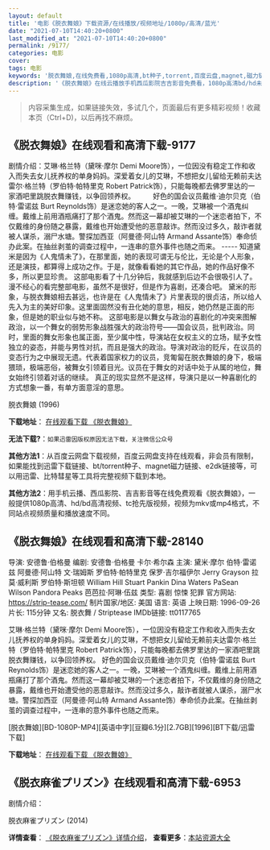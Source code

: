 ```yaml
---
layout: default
title: '电影《脱衣舞娘》下载资源/在线播放/视频地址/1080p/高清/蓝光'
date: "2021-07-10T14:40:20+0800"
last_modified_at: "2021-07-10T14:40:20+0800"
permalink: /9177/
categories: 电影
cover:
tags: 电影
keywords: '脱衣舞娘,在线免费看,1080p高清,bt种子,torrent,百度云盘,magnet,磁力链,迅雷下载资源'
description: '《脱衣舞娘》在线云播放手机西瓜影院吉吉影音免费看，1080p高清bd/hd未删减完整版和tc抢先枪版，mkv/mp4格式，附带bt/torrent种子、magnet/磁力链、百度云盘、网盘资源迅雷下载链接'
---
```


>内容采集生成，如果链接失效，多试几个，页面最后有更多精彩视频！收藏本页（Ctrl+D)，以后再找不麻烦。


## 《脱衣舞娘》在线观看和高清下载-9177

剧情介绍：艾琳·格兰特（黛咪·摩尔 Demi Moore饰），一位因没有稳定工作和收入而失去女儿抚养权的单身妈妈。深爱着女儿的艾琳，不想把女儿留给无赖前夫达雷尔·格兰特（罗伯特·帕特里克 Robert Patrick饰），只能每晚都去佛罗里达的一家酒吧里跳脱衣舞赚钱，以争回领养权。  　　好色的国会议员戴维·迪尔贝克（伯特·雷诺兹 Burt Reynolds饰）是迷恋她的客人之一。一晚，艾琳被一个酒鬼纠缠。戴维上前用酒瓶痛打了那个酒鬼。然而这一幕却被艾琳的一个迷恋者拍下，不仅戴维的身份随之暴露，戴维也开始遭受他的恶意敲诈。然而没过多久，敲诈者就被人谋杀，溺尸水塘。警探加西亚（阿曼德·阿山特 Armand Assante饰）奉命侦办此案。在抽丝剥茧的调查过程中，一连串的意外事件也随之而来。 ----- 知道黛米是因为《人鬼情未了》，在那里面，她的表现可谓无与伦比，无论是个人形象，还是演技，都算得上成功之作。于是，就像看看她的其它作品，她的作品好像不多，所以更显珍贵。 这部电影看了十几分钟后，我就感到后边不会很吸引人了。漫不经心的看完整部电影，虽然不是很好，但是作为喜剧，还凑合吧。 黛米的形象，与脱衣舞娘相去甚远，也许是在《人鬼情未了》片里表现的很贞洁，所以给人先入为主的美好印象。这里面固然没有丑化她的意思，相反，她仍然是正面的形象，但是她的职业似与她不称。 这部电影是以舞女与政治的喜剧化的冲突来图解政治，以一个舞女的弱势形象战胜强大的政治符号——国会议员，批判政治。同时，里面的舞女形象也属正面，至少属中性，导演站在女权主义的立场，赋予女性独立的姿态，并能与男性对抗，而且是强大的政治。导演对政治的贬斥，在议员的变态行为之中展现无遗。代表着国家权力的议员，竞匍匐在脱衣舞娘的身下，极端猥琐，极端恶俗，被舞女引领着目光。议员在于舞女的对话中处于从属的地位，舞女始终引领着对话的继续。 真正的现实显然不是这样，导演只是以一种喜剧化的方式想象一番，有单方面意淫的意思。


脱衣舞娘 (1996)

**下载地址**： [在线观看下载 《脱衣舞娘》](https://www.btbtdy.me/btdy/dy4963.html) 


**无法下载?**：`如果迅雷因版权原因无法下载，关注微信公众号 `

**其他方法1**：从百度云网盘下载视频，百度云网盘支持在线观看，非会员有限制，如果能找到迅雷下载链接、bt/torrent种子、magnet磁力链接、e2dk链接等，可以用迅雷、比特彗星等工具将完整视频下载到本地。

**其他方法2**：用手机云播、西瓜影院、吉吉影音等在线免费观看《脱衣舞娘》，一般提供1080p高清、hd/bd高清视频、tc抢先版视频，视频为mkv或mp4格式，不同站点视频质量和播放速度不同。


## 《脱衣舞娘》在线观看和高清下载-28140

导演: 安德鲁·伯格曼 编剧: 安德鲁·伯格曼 卡尔·希尔森 主演: 黛米·摩尔 伯特·雷诺兹 阿曼德·阿山特 文·瑞姆斯 罗伯特·帕特里克 保罗·吉尔福伊尔 Jerry Grayson 拉莫·威利斯 罗伯特·斯坦顿 William Hill Stuart Pankin Dina Waters PaSean Wilson Pandora Peaks 芭芭拉·阿琳·伍兹 类型: 喜剧 惊悚 犯罪 官方网站: https://strip-tease.com/ 制片国家/地区: 美国 语言: 英语 上映日期: 1996-09-26 片长: 115分钟 又名: 脱衣舞 / Striptease IMDb链接: tt0117765

艾琳·格兰特（黛咪·摩尔 Demi Moore饰），一位因没有稳定工作和收入而失去女儿抚养权的单身妈妈。深爱着女儿的艾琳，不想把女儿留给无赖前夫达雷尔·格兰特（罗伯特·帕特里克 Robert Patrick饰），只能每晚都去佛罗里达的一家酒吧里跳脱衣舞赚钱，以争回领养权。 好色的国会议员戴维·迪尔贝克（伯特·雷诺兹 Burt Reynolds饰）是迷恋她的客人之一。一晚，艾琳被一个酒鬼纠缠。戴维上前用酒瓶痛打了那个酒鬼。然而这一幕却被艾琳的一个迷恋者拍下，不仅戴维的身份随之暴露，戴维也开始遭受他的恶意敲诈。然而没过多久，敲诈者就被人谋杀，溺尸水塘。警探加西亚（阿曼德·阿山特 Armand Assante饰）奉命侦办此案。在抽丝剥茧的调查过程中，一连串的意外事件也随之而来。


[脱衣舞娘][BD-1080P-MP4][英语中字][豆瓣6.1分][2.7GB][1996][BT下载/迅雷下载]

**下载地址**： [在线观看下载 《脱衣舞娘》](https://www.btdx8.com/torrent/striptease_1996.html) 


## 《脱衣麻雀プリズン》在线观看和高清下载-6953

剧情介绍：


脱衣麻雀プリズン (2014)

**详情查看**： [《脱衣麻雀プリズン》详情介绍](/movie/6953/)， **查看更多**：[本站资源大全](/movie/t/all/)

